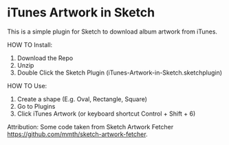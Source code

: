 # iTunes Artwork in Sketch

This is a simple plugin for Sketch to download album artwork from iTunes.

HOW TO Install:

  1. Download the Repo
  2. Unzip
  3. Double Click the Sketch Plugin (iTunes-Artwork-in-Sketch.sketchplugin)

HOW TO Use:

  1. Create a shape (E.g. Oval, Rectangle, Square)
  2. Go to Plugins
  3. Click iTunes Artwork (or keyboard shortcut Control + Shift + 6)




Attribution:
Some code taken from Sketch Artwork Fetcher https://github.com/mmth/sketch-artwork-fetcher.
